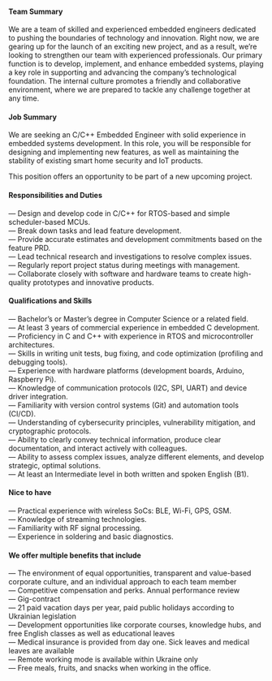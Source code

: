 ####  Team Summary

We are a team of skilled and experienced embedded engineers dedicated to
pushing the boundaries of technology and innovation. Right now, we are gearing
up for the launch of an exciting new project, and as a result, we’re looking
to strengthen our team with experienced professionals. Our primary function is
to develop, implement, and enhance embedded systems, playing a key role in
supporting and advancing the company’s technological foundation. The internal
culture promotes a friendly and collaborative environment, where we are
prepared to tackle any challenge together at any time.

####  Job Summary

We are seeking an C/C++ Embedded Engineer with solid experience in embedded
systems development. In this role, you will be responsible for designing and
implementing new features, as well as maintaining the stability of existing
smart home security and IoT products.

This position offers an opportunity to be part of a new upcoming project.

####  Responsibilities and Duties

— Design and develop code in C/C++ for RTOS-based and simple scheduler-based
MCUs.  
— Break down tasks and lead feature development.  
— Provide accurate estimates and development commitments based on the feature
PRD.  
— Lead technical research and investigations to resolve complex issues.  
— Regularly report project status during meetings with management.  
— Collaborate closely with software and hardware teams to create high-quality
prototypes and innovative products.

####  Qualifications and Skills

— Bachelor’s or Master’s degree in Computer Science or a related field.  
— At least 3 years of commercial experience in embedded C development.  
— Proficiency in C and C++ with experience in RTOS and microcontroller
architectures.  
— Skills in writing unit tests, bug fixing, and code optimization (profiling
and debugging tools).  
— Experience with hardware platforms (development boards, Arduino, Raspberry
Pi).  
— Knowledge of communication protocols (I2C, SPI, UART) and device driver
integration.  
— Familiarity with version control systems (Git) and automation tools (CI/CD).  
— Understanding of cybersecurity principles, vulnerability mitigation, and
cryptographic protocols.  
— Ability to clearly convey technical information, produce clear
documentation, and interact actively with colleagues.  
— Ability to assess complex issues, analyze different elements, and develop
strategic, optimal solutions.  
— At least an Intermediate level in both written and spoken English (B1).

####  Nice to have

— Practical experience with wireless SoCs: BLE, Wi-Fi, GPS, GSM.  
— Knowledge of streaming technologies.  
— Familiarity with RF signal processing.  
— Experience in soldering and basic diagnostics.

####  We offer multiple benefits that include

— The environment of equal opportunities, transparent and value-based
corporate culture, and an individual approach to each team member  
— Competitive compensation and perks. Annual performance review  
— Gig-contract  
— 21 paid vacation days per year, paid public holidays according to Ukrainian
legislation  
— Development opportunities like corporate courses, knowledge hubs, and free
English classes as well as educational leaves  
— Medical insurance is provided from day one. Sick leaves and medical leaves
are available  
— Remote working mode is available within Ukraine only  
— Free meals, fruits, and snacks when working in the office.